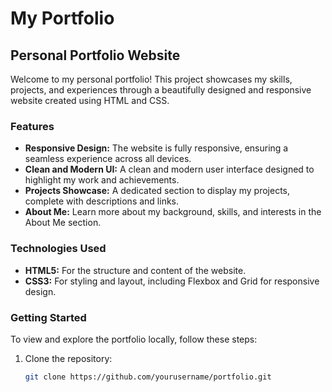 # My Portfolio

## Personal Portfolio Website

Welcome to my personal portfolio! This project showcases my skills, projects, and experiences through a beautifully designed and responsive website created using HTML and CSS.

### Features
- **Responsive Design:** The website is fully responsive, ensuring a seamless experience across all devices.
- **Clean and Modern UI:** A clean and modern user interface designed to highlight my work and achievements.
- **Projects Showcase:** A dedicated section to display my projects, complete with descriptions and links.
- **About Me:** Learn more about my background, skills, and interests in the About Me section.
  
### Technologies Used
- **HTML5:** For the structure and content of the website.
- **CSS3:** For styling and layout, including Flexbox and Grid for responsive design.

### Getting Started
To view and explore the portfolio locally, follow these steps:
1. Clone the repository:
   ```bash
   git clone https://github.com/yourusername/portfolio.git
